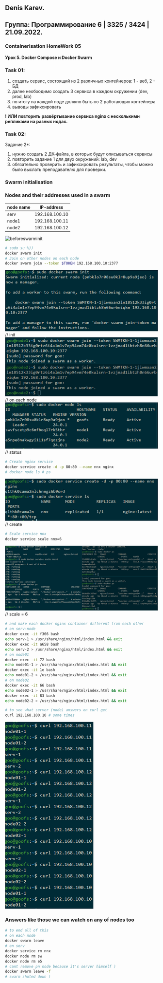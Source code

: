 ## Denis Karev.
## Группа: Программирование 6 | 3325 / 3424 | 21.09.2022.

### Containerisation HomeWork 05
#### Урок 5. Docker Compose и Docker Swarm

### Task 01:

1. создать сервис, состоящий из 2 различных контейнеров: 1 - веб, 2 - БД
2. далее необходимо создать 3 сервиса в каждом окружении (dev, prod, lab)
3. по итогу на каждой ноде должно быть по 2 работающих контейнера
4. выводы зафиксировать

__! ИЛИ повторить развёртывание сервиса nginx с несколькими репликами на разных нодах.__

### Task 02:
Задание 2*:
1. нужно создать 2 ДК-файла, в которых будут описываться сервисы
2. повторить задание 1 для двух окружений: lab, dev
3. обязательно проверить и зафиксировать результаты, чтобы можно было выслать преподавателю для проверки.

<!-- ### compose.yaml Just in case %))
```yaml
#version: '3.9'
services:
    db:
        image: mariadb:10.10.2
#        restart: always
        environment:
            MYSQL_ROOT_PASSWORD: root
    
    adminer:
        image: adminer:4.8.1
#        restart: always
        ports: 
            - 6060:8080
``` -->
### Swarm initialisation

### Nodes and their addresses used in a swarm
| node name | IP-address |
|--|--|
| serv | 192.168.100.10 |
| node1 | 192.168.100.11 |
| node2 | 192.168.100.12 |

![beforeswarminit](./img/docker_b4swarminit.png)
```bash
# sudo su %))
docker swarm init
# Join on other nodes on each node
docker swarm join --token $TOKEN 192.168.100.10:2377
```
![dockerswarminit](./img/docker_swarm_init.png) // init
![dockerswarmjoin](./img/docker_join_swarm.png) // on each node
![dockernodels](./img/docker_node_ls.png) // status
```bash
# Create nginx service
docker service create -d -p 80:80 --name nnx nginx
# docker node ls # ps
```
![dockerservicecreate](./img/docker_service_create.png) // create
```bash
# Scale service nnx
docker service scale nnx=6
```
![dockerservicescale](./img/docker_service_scale.png) // scale = 6
```bash
# and make each docker nginx container different from each other
# on serv-node
docker exec -it f366 bash
echo serv-1 > /usr/share/nginx/html/index.html && exit
docker exec -it a658 bash
echo serv-2 > /usr/share/nginx/html/index.html && exit
# on node01
docker exec -it 72 bash
echo node01-1 > /usr/share/nginx/html/index.html && exit
docker exec -it 1e bash
echo node01-2 > /usr/share/nginx/html/index.html && exit
# on node02
docker exec -it 66 bash
echo node02-1 > /usr/share/nginx/html/index.html && exit
docker exec -it 83 bash
echo node02-2 > /usr/share/nginx/html/index.html && exit
```
```bash
# to see what server (node) answers on curl get
curl 192.168.100.10 # some times
```
![curls](./img/manycurlsoutput.png)
<!-- 
```bash
#123123
docker stack deploy
``` -->
### Answers like those we can watch on any of nodes too

```bash
# to end all of this
# on each node
docker swarm leave
# on serv
docker service rm nnx
docker node rm sw
docker node rm e5
# cant remove pn node because it's server himself )
docker swarm leave -f
# swarm shuted down )